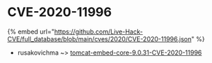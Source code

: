 # CVE-2020-11996
{% embed url="https://github.com/Live-Hack-CVE/full_database/blob/main/cves/2020/CVE-2020-11996.json" %}

* rusakovichma ~> [tomcat-embed-core-9.0.31-CVE-2020-11996](https://www.alice-snow.ru/2020/database/cve-2020-11996/tomcat-embed-core-9.0.31-cve-2020-11996-rusakovichma)